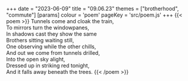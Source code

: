+++
date = "2023-06-09"
title = "09.06.23"
themes = ["brotherhood", "commute"]
[params]
  colour = 'poem'
  pageKey = 'src/poem.js'
+++
{{< poem >}}
Tunnels come and cloak the train,  
To mirrors turn the windowpanes,  
In shadows cast they show the same  
Brothers sitting waiting still,  
One observing while the other chills,  
And out we come from tunnels drilled,  
Into the open sky alight,  
Dressed up in striking red tonight,  
And it falls away beneath the trees.
{{< /poem >}}